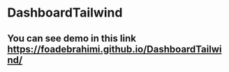 # DashboardTailwind

## You can see demo in this link https://foadebrahimi.github.io/DashboardTailwind/
